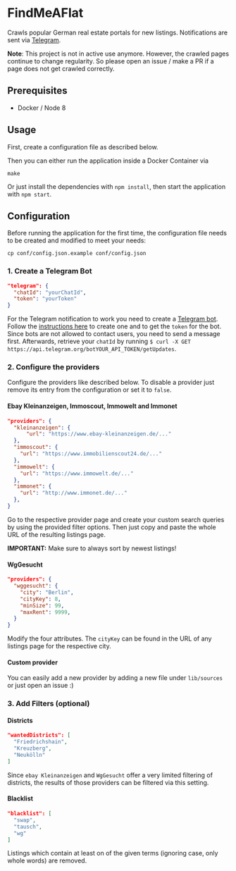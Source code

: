# FindMeAFlat

Crawls popular German real estate portals for new listings. Notifications are
sent via [Telegram](https://telegram.org).

**Note**: This project is not in active use anymore. However, the crawled pages
continue to change regularity. So please open an issue / make a PR if a page
does not get crawled correctly.

## Prerequisites

- Docker / Node 8

## Usage

First, create a configuration file as described below.

Then you can either run the application inside a Docker Container via

```
make
```

Or just install the dependencies with `npm install`, then start the application
with `npm start`.

## Configuration

Before running the application for the first time, the configuration file needs
to be created and modified to meet your needs:

```
cp conf/config.json.example conf/config.json
```

### 1. Create a Telegram Bot

```json
"telegram": {
  "chatId": "yourChatId",
  "token": "yourToken"
}
```

For the Telegram notification to work you need to create a [Telegram
bot](https://core.telegram.org/bots). Follow the [instructions
here](https://core.telegram.org/bots#botfather) to create one and to get the
`token` for the bot. Since bots are not allowed to contact users, you need to
send a message first. Afterwards, retrieve your `chatId` by running `$ curl -X GET https://api.telegram.org/botYOUR_API_TOKEN/getUpdates`.

### 2. Configure the providers

Configure the providers like described below. To disable a provider just remove
its entry from the configuration or set it to `false`.

#### Ebay Kleinanzeigen, Immoscout, Immowelt and Immonet

```json
"providers": {
  "kleinanzeigen": {
      "url": "https://www.ebay-kleinanzeigen.de/..."
  },
  "immoscout": {
    "url": "https://www.immobilienscout24.de/..."
  },
  "immowelt": {
    "url": "https://www.immowelt.de/..."
  },
  "immonet": {
    "url": "http://www.immonet.de/..."
  },
}
```

Go to the respective provider page and create your custom search queries by
using the provided filter options. Then just copy and paste the whole URL of
the resulting listings page.

**IMPORTANT:** Make sure to always sort by newest listings!

#### WgGesucht

```json
"providers": {
  "wggesucht": {
    "city": "Berlin",
    "cityKey": 8,
    "minSize": 99,
    "maxRent": 9999,
  }
}
```

Modify the four attributes. The `cityKey` can be found in the URL of any
listings page for the respective city.

#### Custom provider

You can easily add a new provider by adding a new file under `lib/sources` or
just open an issue :)

### 3. Add Filters (optional)

#### Districts

```json
"wantedDistricts": [
  "Friedrichshain",
  "Kreuzberg",
  "Neukölln"
]
```

Since `ebay Kleinanzeigen` and `WgGesucht` offer a very limited filtering of
districts, the results of those providers can be filtered via this setting.

#### Blacklist

```json
"blacklist": [
  "swap",
  "tausch",
  "wg"
]
```

Listings which contain at least on of the given terms (ignoring case, only
whole words) are removed.
